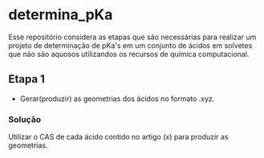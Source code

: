 # determina_pKa

Esse repositório considera as etapas que são necessárias para realizar um projeto de 
determinação de pKa's em um conjunto de ácidos em solvetes que não são aquosos utilizandos
os recursos de química computacional.

## Etapa 1 
 - Gerar(produzir) as geometrias dos ácidos no formato .xyz.
  ### Solução
   Utilizar o CAS de cada ácido contido no artigo (x) para produzir as geometrias.
